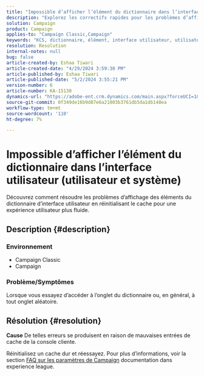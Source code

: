 ```yaml
---
title: "Impossible d’afficher l’élément du dictionnaire dans l’interface utilisateur (utilisateur et système)"
description: "Explorez les correctifs rapides pour les problèmes d’affichage des éléments du dictionnaire d’interface utilisateur."
solution: Campaign
product: Campaign
applies-to: "Campaign Classic,Campaign"
keywords: "KCS, dictionnaire, élément, interface utilisateur, utilisateur, système"
resolution: Resolution
internal-notes: null
bug: false
article-created-by: Eshaa Tiwari
article-created-date: "4/29/2024 3:59:30 PM"
article-published-by: Eshaa Tiwari
article-published-date: "5/2/2024 3:55:21 PM"
version-number: 6
article-number: KA-15130
dynamics-url: "https://adobe-ent.crm.dynamics.com/main.aspx?forceUCI=1&pagetype=entityrecord&etn=knowledgearticle&id=88431275-4106-ef11-9f8a-6045bd026dc7"
source-git-commit: 0f349de16b9d87e6a21003b3761db5da1db148ea
workflow-type: tm+mt
source-wordcount: '110'
ht-degree: 7%

---
```


# Impossible d’afficher l’élément du dictionnaire dans l’interface utilisateur (utilisateur et système)


Découvrez comment résoudre les problèmes d’affichage des éléments du dictionnaire d’interface utilisateur en réinitialisant le cache pour une expérience utilisateur plus fluide.

## Description {#description}


### <b>Environnement</b>

- Campaign Classic
- Campaign


### <b>Problème/Symptômes</b>

Lorsque vous essayez d’accéder à l’onglet du dictionnaire ou, en général, à tout onglet aléatoire.


## Résolution {#resolution}





<b>Cause</b>
De telles erreurs se produisent en raison de mauvaises entrées de cache de la console cliente.



Réinitialisez un cache dur et réessayez. Pour plus d’informations, voir la section [FAQ sur les paramètres de Campaign](https://experienceleague.adobe.com/docs/campaign-classic/using/getting-started/starting-with-adobe-campaign/faq/faq-campaign-config.html?lang=en) documentation dans experience league.


<br> 